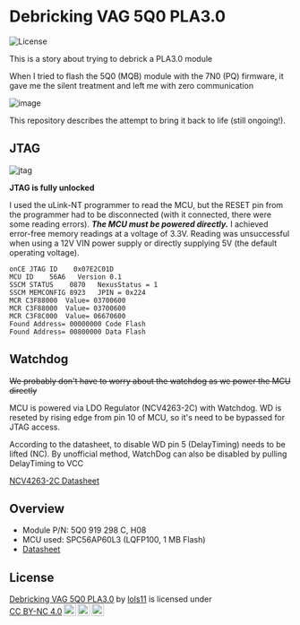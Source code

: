 # Debricking VAG 5Q0 PLA3.0
![License](https://img.shields.io/static/v1?label=license&message=CC-BY-NC-4.0&color=green)

This is a story about trying to debrick a PLA3.0 module



When I tried to flash the 5Q0 (MQB) module with the 7N0 (PQ) firmware, it gave me the silent treatment and left me with zero communication

![image](https://github.com/user-attachments/assets/e4c1b6f5-09e4-42e7-a3d9-83939899047b)

This repository describes the attempt to bring it back to life (still ongoing!).

## JTAG 
![jtag](https://github.com/user-attachments/assets/49b42cec-dd76-44a0-92d1-e65852e6f4d3)


**JTAG is fully unlocked**

I used the uLink-NT programmer to read the MCU, but the RESET pin from the programmer had to be disconnected (with it connected, there were some reading errors).
***The MCU must be powered directly.*** I achieved error-free memory readings at a voltage of 3.3V. Reading was unsuccessful when using a 12V VIN power supply or directly supplying 5V (the default operating voltage).

```
onCE JTAG ID 	0x07E2C01D
MCU ID    56A6   Version 0.1
SSCM STATUS    0870   NexusStatus = 1 
SSCM MEMCONFIG 8923   JPIN = 0x224
MCR C3F88000  Value= 03700600 
MCR C3F88000  Value= 03700600 
MCR C3F8C000  Value= 06670600 
Found Address= 00000000 Code Flash
Found Address= 00800000 Data Flash
```

## Watchdog

~~We probably don't have to worry about the watchdog as we power the MCU directly~~

MCU is powered via LDO Regulator (NCV4263-2C) with Watchdog. WD is reseted by rising edge from pin 10 of MCU, so it's need to be bypassed for JTAG access. 

According to the datasheet, to disable WD pin 5 (DelayTiming) needs to be lifted (NC). By unofficial method, WatchDog can also be disabled by pulling DelayTiming to VCC


[NCV4263-2C Datasheet](https://www.onsemi.com/download/data-sheet/pdf/ncv4263-2c-d.pdf)

## Overview 

- Module P/N: 5Q0 919 298 C, H08
- MCU used: SPC56AP60L3 (LQFP100, 1 MB Flash)
- [Datasheet](https://www.st.com/en/automotive-microcontrollers/spc56ap60l3.html)


## License
<p xmlns:cc="http://creativecommons.org/ns#" xmlns:dct="http://purl.org/dc/terms/"><a property="dct:title" rel="cc:attributionURL" href="https://github.com/lols11/Debricking-VAG-5Q0-PLA3.0">Debricking VAG 5Q0 PLA3.0</a> by <a rel="cc:attributionURL dct:creator" property="cc:attributionName" href="https://github.com/lols11">lols11</a> is licensed under <a href="https://creativecommons.org/licenses/by-nc/4.0/?ref=chooser-v1" target="_blank" rel="license noopener noreferrer" style="display:inline-block;">CC BY-NC 4.0<img style="height:22px!important;margin-left:3px;vertical-align:text-bottom;" src="https://mirrors.creativecommons.org/presskit/icons/cc.svg?ref=chooser-v1" alt=""><img style="height:22px!important;margin-left:3px;vertical-align:text-bottom;" src="https://mirrors.creativecommons.org/presskit/icons/by.svg?ref=chooser-v1" alt=""><img style="height:22px!important;margin-left:3px;vertical-align:text-bottom;" src="https://mirrors.creativecommons.org/presskit/icons/nc.svg?ref=chooser-v1" alt=""></a></p>




